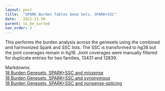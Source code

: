 ```yaml
---
layout: post
title:  "SPARK Burden Tables Gene Sets, SPARK+SSC"
date:   2021-11-30
parent: to_be_sorted
nav_order: 2
---
```


This performs the burden analysis across the genesets using the combined and harmonized Spark and SSC lists. The SSC is transformed to hg38 but the joint coverages remain in hg19. Joint coverages were manually filtered for duplicate entries for two families, 13431 and 12839.

Markdowns:
<br>[18 Burden Genesets, SPARK+SSC and missense](https://www.dropbox.com/s/9j19yvd2bc66lyi/18_burden_genesets_qsts_ssc_missense.html?dl=0)
<br>[18 Burden Genesets, SPARK+SSC and synonymous](https://www.dropbox.com/s/nh5cqxu9qosk6aj/18_burden_genesets_qsts_ssc_synonymous.html?dl=0)
<br>[18 Burden Genesets, SPARK+SSC and nonsense-splicing](https://www.dropbox.com/s/lu5b5ruetw526jr/18_burden_genesets_qsts_ssc_nonsensesplicing.html?dl=0)
